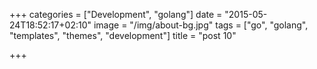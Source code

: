 +++
categories = ["Development", "golang"]
date = "2015-05-24T18:52:17+02:10"
image = "/img/about-bg.jpg"
tags = ["go", "golang", "templates", "themes", "development"]
title = "post 10"

+++

